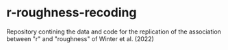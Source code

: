# r-roughness-recoding
Repository contining the data and code for the replication of the association between "r" and "roughness" of Winter et al. (2022)
